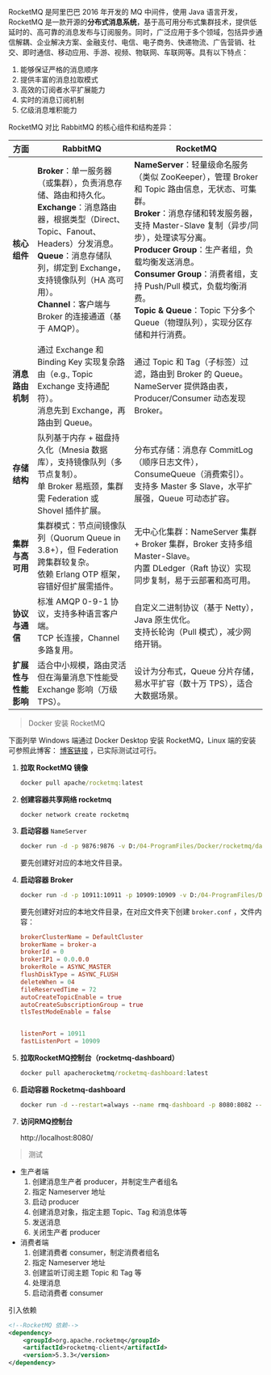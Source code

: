 RocketMQ 是阿里巴巴 2016 年开发的 MQ 中间件，使用 Java 语言开发，RocketMQ 是一款开源的**分布式消息系统**，基于高可用分布式集群技术，提供低延时的、高可靠的消息发布与订阅服务。同时，广泛应用于多个领域，包括异步通信解耦、企业解决方案、金融支付、电信、电子商务、快递物流、广告营销、社交、即时通信、移动应用、手游、视频、物联网、车联网等。具有以下特点：

1. 能够保证严格的消息顺序
2. 提供丰富的消息拉取模式
3. 高效的订阅者水平扩展能力
4. 实时的消息订阅机制
5. 亿级消息堆积能力

RocketMQ 对比 RabbitMQ 的核心组件和结构差异：

| 方面                 | RabbitMQ                                                     | RocketMQ                                                     |
| -------------------- | ------------------------------------------------------------ | ------------------------------------------------------------ |
| **核心组件**         | **Broker**：单一服务器（或集群），负责消息存储、路由和持久化。<br />**Exchange**：消息路由器，根据类型（Direct、Topic、Fanout、Headers）分发消息。<br />**Queue**：消息存储队列，绑定到 Exchange，支持镜像队列（HA 高可用）。<br />**Channel**：客户端与 Broker 的连接通道（基于 AMQP）。 | **NameServer**：轻量级命名服务（类似 ZooKeeper），管理 Broker 和 Topic 路由信息，无状态、可集群。<br />**Broker**：消息存储和转发服务器，支持 Master-Slave 复制（异步/同步），处理读写分离。 <br />**Producer Group**：生产者组，负载均衡发送消息。<br />**Consumer Group**：消费者组，支持 Push/Pull 模式，负载均衡消费。<br />**Topic & Queue**：Topic 下分多个 Queue（物理队列），实现分区存储和并行消费。 |
| **消息路由机制**     | 通过 Exchange 和 Binding Key 实现复杂路由（e.g., Topic Exchange 支持通配符）。<br /> 消息先到 Exchange，再路由到 Queue。 | 通过 Topic 和 Tag（子标签）过滤，路由到 Broker 的 Queue。<br />NameServer 提供路由表，Producer/Consumer 动态发现 Broker。 |
| **存储结构**         | 队列基于内存 + 磁盘持久化（Mnesia 数据库），支持镜像队列（多节点复制）。 <br /> 单 Broker 易瓶颈，集群需 Federation 或 Shovel 插件扩展。 | 分布式存储：消息存 CommitLog（顺序日志文件），ConsumeQueue（消费索引）。<br />支持多 Master 多 Slave，水平扩展强，Queue 可动态扩容。 |
| **集群与高可用**     | 集群模式：节点间镜像队列（Quorum Queue in 3.8+），但 Federation 跨集群较复杂。<br />依赖 Erlang OTP 框架，容错好但扩展需插件。 | 无中心化集群：NameServer 集群 + Broker 集群，Broker 支持多组 Master-Slave。 <br />内置 DLedger（Raft 协议）实现同步复制，易于云部署和高可用。 |
| **协议与通信**       | 标准 AMQP 0-9-1 协议，支持多种语言客户端。<br /> TCP 长连接，Channel 多路复用。 | 自定义二进制协议（基于 Netty），Java 原生优化。<br />支持长轮询（Pull 模式），减少网络开销。 |
| **扩展性与性能影响** | 适合中小规模，路由灵活但在海量消息下性能受 Exchange 影响（万级 TPS）。 | 设计为分布式，Queue 分片存储，易水平扩容（数十万 TPS），适合大数据场景。 |

> Docker 安装 RocketMQ

下面列举 Windows 端通过 Docker Desktop 安装 RocketMQ，Linux 端的安装可参照此博客： [博客链接](https://blog.csdn.net/Acloasia/article/details/130548105) ，已实际测试过可行。

1. **拉取 RocketMQ 镜像**

   ```cmd
   docker pull apache/rocketmq:latest
   ```

2. **创建容器共享网络 rocketmq**

   ```
   docker network create rocketmq
   ```

3. **启动容器** `NameServer`

   ```cmd
   docker run -d -p 9876:9876 -v D:/04-ProgramFiles/Docker/rocketmq/data/namesrv/logs:/root/logs -v D:/04-ProgramFiles/Docker/rocketmq/data/namesrv/store:/root/store --name rmqnamesrv -e "MAX_POSSIBLE_HEAP=100000000" rocketmqinc/rocketmq sh mqnamesrv
   ```

   要先创建好对应的本地文件目录。

4. **启动容器 Broker**

   ```cmd
   docker run -d -p 10911:10911 -p 10909:10909 -v D:/04-ProgramFiles/Docker/rocketmq/data/broker/logs:/opt/rocketmq-4.4.0/log -v D:/04-ProgramFiles/Docker/rocketmq/data/broker/store:/opt/rocketmq-4.4.0/store -v D:/04-ProgramFiles/Docker/rocketmq/conf/broker.conf:/opt/rocketmq-4.4.0/conf/broker.conf --name rmqbroker --link rmqnamesrv:namesrv -e "NAMESRV_ADDR=namesrv:9876" -e "JAVA_OPT=-Xms256m -Xmx256m -Xmn128m" rocketmqinc/rocketmq sh mqbroker -c /opt/rocketmq-4.4.0/conf/broker.conf
   ```

   要先创建好对应的本地文件目录，在对应文件夹下创建 `broker.conf` ，文件内容：

   ```conf
   brokerClusterName = DefaultCluster
   brokerName = broker-a
   brokerId = 0
   brokerIP1 = 0.0.0.0  
   brokerRole = ASYNC_MASTER
   flushDiskType = ASYNC_FLUSH
   deleteWhen = 04
   fileReservedTime = 72
   autoCreateTopicEnable = true
   autoCreateSubscriptionGroup = true
   tlsTestModeEnable = false
   
   
   listenPort = 10911  
   fastListenPort = 10909  
   ```

5. **拉取RocketMQ控制台（rocketmq-dashboard）**

   ```cmd
   docker pull apacherocketmq/rocketmq-dashboard:latest
   ```

6. **启动容器 Rocketmq-dashboard**

   ```cmd
   docker run -d --restart=always --name rmq-dashboard -p 8080:8082 --network rocketmq -e "JAVA_OPTS=-Xms256m -Xmx256m -Xmn128m -Drocketmq.namesrv.addr=rmqnamesrv:9876 -Dcom.rocketmq.sendMessageWithVIPChannel=false" apacherocketmq/rocketmq-dashboard:latest
   ```

7. **访问RMQ控制台**

   http://localhost:8080/

> 测试

+ 生产者端
  1. 创建消息生产者 producer，并制定生产者组名
  2. 指定 Nameserver 地址
  3. 启动 producer
  4. 创建消息对象，指定主题 Topic、Tag 和消息体等
  5. 发送消息
  6. 关闭生产者 producer
+ 消费者端
  1. 创建消费者 consumer，制定消费者组名
  2. 指定 Nameserver 地址
  3. 创建监听订阅主题 Topic 和 Tag 等
  4. 处理消息
  5. 启动消费者 consumer

引入依赖

```xml
<!--RocketMQ 依赖-->
<dependency>
    <groupId>org.apache.rocketmq</groupId>
    <artifactId>rocketmq-client</artifactId>
    <version>5.3.3</version>
</dependency>
```


